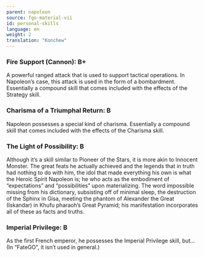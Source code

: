 ```yaml
---
parent: napoleon
source: fgo-material-vii
id: personal-skills
language: en
weight: 2
translation: "Konchew"
---
```


### Fire Support (Cannon): B+

A powerful ranged attack that is used to support tactical operations.
In Napoleon’s case, this attack is used in the form of a bombardment.
Essentially a compound skill that comes included with the effects of the Strategy skill.
 
### Charisma of a Triumphal Return: B

Napoleon possesses a special kind of charisma.
Essentially a compound skill that comes included with the effects of the Charisma skill.
 
### The Light of Possibility: B

Although it’s a skill similar to Pioneer of the Stars, it is more akin to Innocent Monster.
The great feats he actually achieved and the legends that in truth had nothing to do with him, the idol that made everything his own is what the Heroic Spirit Napoleon is; he who acts as the embodiment of “expectations” and “possibilities” upon materializing.
The word impossible missing from his dictionary, subsisting off of minimal sleep, the destruction of the Sphinx in Gisa, meeting the phantom of Alexander the Great (Iskandar) in Khufu pharaoh’s Great Pyramid; his manifestation incorporates all of these as facts and truths.
 
### Imperial Privilege: B

As the first French emperor, he possesses the Imperial Privilege skill, but…
(In “FateGO”, it isn’t used in general.)
